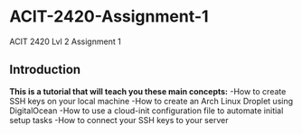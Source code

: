 # ACIT-2420-Assignment-1
ACIT 2420 Lvl 2 Assignment 1

## Introduction
**This is a tutorial that will teach you these main concepts:**
  -How to create SSH keys on your local machine
  -How to create an Arch Linux Droplet using DigitalOcean
  -How to use a cloud-init configuration file to automate initial setup tasks
  -How to connect your SSH keys to your server
